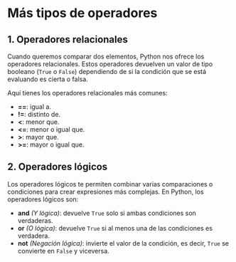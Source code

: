 # Más tipos de operadores

## 1. Operadores relacionales

Cuando queremos comparar dos elementos, Python nos ofrece los operadores relacionales. Estos operadores devuelven un valor de tipo booleano (`True` o `False`) dependiendo de si la condición que se está evaluando es cierta o falsa.

Aquí tienes los operadores relacionales más comunes:

* **==**: igual a.
* **!=**:  distinto de.
* **<**: menor que.
* **<=**: menor o igual que.
* **>**: mayor que.
* **>=**: mayor o igual que.

## 2. Operadores lógicos

Los operadores lógicos te permiten combinar varias comparaciones o condiciones para crear expresiones más complejas. En Python, los operadores lógicos son:

* **and** *(Y lógica)*: devuelve `True` solo si ambas condiciones son verdaderas. 
* **or** *(O lógica)*: devuelve `True` si al menos una de las condiciones es verdadera. 
* **not** *(Negación lógica)*: invierte el valor de la condición, es decir, `True` se convierte en `False` y viceversa. 



